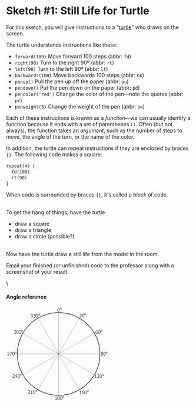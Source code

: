 # Sketch #1: Still Life for Turtle

For this sketch, you will give instructions to a "[turtle](https://brianhouse.github.io/turtle5/)" who draws on the screen.

The turtle understands instructions like these:
- `forward(100)`    Move forward 100 steps (abbr: `fd`)
- `right(90)`     	Turn to the right 90º (abbr: `rt`)
- `left(90)`     	Turn to the left 90º (abbr: `lt`)
- `backwards(100)`  Move backwards 100 steps (abbr: `bk`)
- `penup()`        	Pull the pen up off the paper (abbr: `pu`)
- `pendown()`       Put the pen down on the paper (abbr: `pd`)
- `pencolor('red')` Change the color of the pen—note the quotes (abbr: `pc`)
- `penweight(5)`	Change the weight of the pen (abbr: `pw`)

Each of these instructions is known as a _function_—we can usually identify a function because it ends with a set of parentheses `()`. Often (but not always), the function takes an _argument_, such as the number of steps to move, the angle of the turn, or the name of the color.

In addition, the turtle can repeat instructions if they are enclosed by braces `{}`. The following code makes a square:
```
repeat(4) {  
  fd(100)
  rt(90)
}
```

When code is surrounded by braces `{}`, it's called a _block_ of code.


\
To get the hang of things, have the turtle
- draw a square
- draw a triangle
- draw a circle (possible?)

\
Now have the turtle draw a still life from the model in the room.

Email your finished (or unfinished) code to the professor along with a screenshot of your result.  

\

#### Angle reference

![](degrees.gif)

